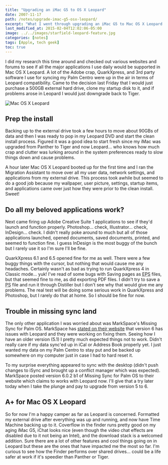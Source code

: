 ```yaml
---
title: "Upgrading an iMac G5 to OS X Leopard"
date: 2007-11-17
path: /notes/upgrade-imac-g5-osx-leopard/
excerpt: "What I went through upgrading an iMac G5 to Mac OS X Leopard (10.5)."
last_modified_at: 2015-02-04T12:02:06-05:00
image: ../../images/starfield-leopard-feature.jpg
categories: [notes]
tags: [Apple, tech geek]
toc: true
---
```


I did my research this time around and checked out various websites and forums to see if all the major applications I use daily would be supported in Mac OS X Leopard. A lot of the Adobe crap, QuarkXpress, and 3rd party software I use for syncing my Palm Centro were up in the air in terms of Leopard compatibility. Came to the decision last Friday that I would just purchase a 500GB external hard drive, clone my startup disk to it, and if problems arose in Leopard I would just downgrade back to Tiger.

![Mac OS X Leopard](../../images/mac-osx-leopard-transferring-information.jpg)

## Prep the install

Backing up to the external drive took a few hours to move about 90GBs of data and then I was ready to pop in my Leopard DVD and start the clean install process. Figured it was a good idea to start fresh since my iMac was upgraded from Panther to Tiger and now Leopard... who knows how much crap and clutter was lurking around in the system preferences ready to slow things down and cause problems.

A hour later Mac OS X Leopard booted up for the first time and I ran the Migration Assistant to move over all my user data, network settings, and applications from my external drive. This process took awhile but seemed to do a good job because my wallpaper, user picture, settings, startup items, and applications came over just how they were prior to the clean install. Sweet!

## Do all my beloved applications work?

Next came firing up Adobe Creative Suite 1 applications to see if they'd launch and function properly. Photoshop... check, Illustrator... check, InDesign… check. I didn't really poke around to much but all of those applications launched, opened documents, saved documents, printed, and seemed to function fine. I guess InDesign is the most buggy of the bunch but I rarely use it so I'm sure I'll be fine.

QuarkXpress 6.1 and 6.5 opened fine for me as well. There were a few buggy things with the cursor, but nothing that would cause me any headaches. Certainly wasn't as bad as trying to run QuarkXpress 4 in Classic mode... yuk! I've read of some bugs with Saving pages as <abbr title="Encapsulated postscript">EPS</abbr> files, but that seemed fine to me, as did exporting PDF files. I didn't try to save a <abbr title="postscript">PS</abbr> file and run it through Distiller but I don't see why that would give me any problems. The real test will be doing some serious work in QuarkXpress and Photoshop, but I rarely do that at home. So I should be fine for now.

## Trouble in missing sync land

The only other application I was worried about was MarkSpace's Missing Sync for Palm OS. MarkSpace has [stated on their website](https://web.archive.org/web/20071231053209/http://www.markspace.com/leopard.html "Missing Sync compatibility with Leopard") that version 6 has issues with Leopard and they were working on fixing them. Seeing how I have an older version (5.1) I pretty much expected things not to work. Didn't really care if my data sync'ed up in iCal or Address Book properly yet. I just wanted my data on my Palm Centro to stay put and be backed up somewhere on my computer just in case I had to hard reset it.

To my surprise everything appeared to sync with the desktop (didn't push changes to iSync and brought up a conflict manager which was expected). MarkSpace posted version 6.0.2 b1 of Missing Sync for Palm OS to their website which claims to works with Leopard now. I'll give that a try later today when I take the plunge and pay to upgrade from version 5 to 6.

## A+ for Mac OS X Leopard

So for now I'm a happy camper as far as Leopard is concerned. Formatted my external drive after everything was up and running, and now have Time Machine backing up to it. Coverflow in the finder runs pretty good on my aging iMac G5, iChat looks nice (even though the video chat effects are disabled due to it not being an Intel), and the download stack is a welcomed addition. Sure there are a lot of other features and cool things going on in Leopard but these are the ones that have impacted me the most so far. I'm curious to see how the Finder performs over shared drives... could be a life safer at work if it's speedier than Panther or Tiger.
